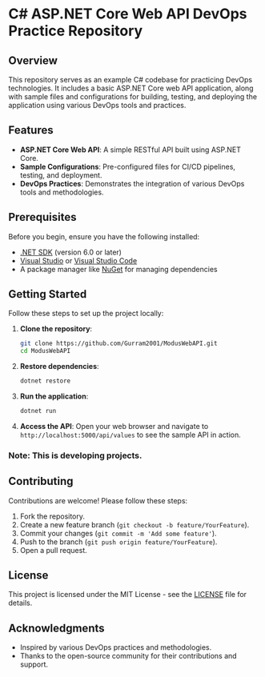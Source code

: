 # C# ASP.NET Core Web API DevOps Practice Repository

## Overview

This repository serves as an example C# codebase for practicing DevOps technologies. It includes a basic ASP.NET Core web API application, along with sample files and configurations for building, testing, and deploying the application using various DevOps tools and practices.

## Features

- **ASP.NET Core Web API**: A simple RESTful API built using ASP.NET Core.
- **Sample Configurations**: Pre-configured files for CI/CD pipelines, testing, and deployment.
- **DevOps Practices**: Demonstrates the integration of various DevOps tools and methodologies.

## Prerequisites

Before you begin, ensure you have the following installed:

- [.NET SDK](https://dotnet.microsoft.com/download) (version 6.0 or later)
- [Visual Studio](https://visualstudio.microsoft.com/) or [Visual Studio Code](https://code.visualstudio.com/)
- A package manager like [NuGet](https://www.nuget.org/) for managing dependencies

## Getting Started

Follow these steps to set up the project locally:

1. **Clone the repository**:
   ```bash
   git clone https://github.com/Gurram2001/ModusWebAPI.git
   cd ModusWebAPI
   ```

2. **Restore dependencies**:
   ```bash
   dotnet restore
   ```

3. **Run the application**:
   ```bash
   dotnet run
   ```

4. **Access the API**: Open your web browser and navigate to `http://localhost:5000/api/values` to see the sample API in action.

### Note: This is developing projects.

## Contributing

Contributions are welcome! Please follow these steps:

1. Fork the repository.
2. Create a new feature branch (`git checkout -b feature/YourFeature`).
3. Commit your changes (`git commit -m 'Add some feature'`).
4. Push to the branch (`git push origin feature/YourFeature`).
5. Open a pull request.

## License

This project is licensed under the MIT License - see the [LICENSE](LICENSE) file for details.

## Acknowledgments

- Inspired by various DevOps practices and methodologies.
- Thanks to the open-source community for their contributions and support.

